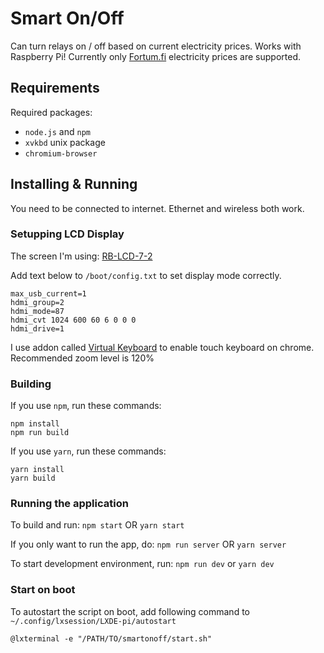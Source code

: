 # Smart On/Off

Can turn relays on / off based on current electricity prices. Works with Raspberry Pi!
Currently only [Fortum.fi](http://fortum.fi/) electricity prices are supported.

## Requirements

Required packages:

- `node.js` and `npm`
- `xvkbd` unix package
- `chromium-browser`

## Installing & Running

You need to be connected to internet. Ethernet and wireless both work.

### Setupping LCD Display

The screen I'm using: [RB-LCD-7-2](https://www.conrad.de/de/raspberry-pi-display-modul-rb-lcd-7-2-raspberry-pi-banana-pi-cubieboard-pcduino-1543962.html)

Add text below to `/boot/config.txt` to set display mode correctly.

```
max_usb_current=1
hdmi_group=2
hdmi_mode=87
hdmi_cvt 1024 600 60 6 0 0 0
hdmi_drive=1
```

I use addon called [Virtual Keyboard](https://chrome.google.com/webstore/detail/virtual-keyboard/pflmllfnnabikmfkkaddkoolinlfninn) to enable touch keyboard on chrome. Recommended zoom level is 120%

### Building

If you use `npm`, run these commands:

```
npm install
npm run build
```

If you use `yarn`, run these commands:

```
yarn install
yarn build
```

### Running the application

To build and run:
`npm start` OR `yarn start`

If you only want to run the app, do:
`npm run server` OR `yarn server`

To start development environment, run:
`npm run dev` or `yarn dev`

### Start on boot

To autostart the script on boot, add following command to `~/.config/lxsession/LXDE-pi/autostart`

`@lxterminal -e "/PATH/TO/smartonoff/start.sh"`
